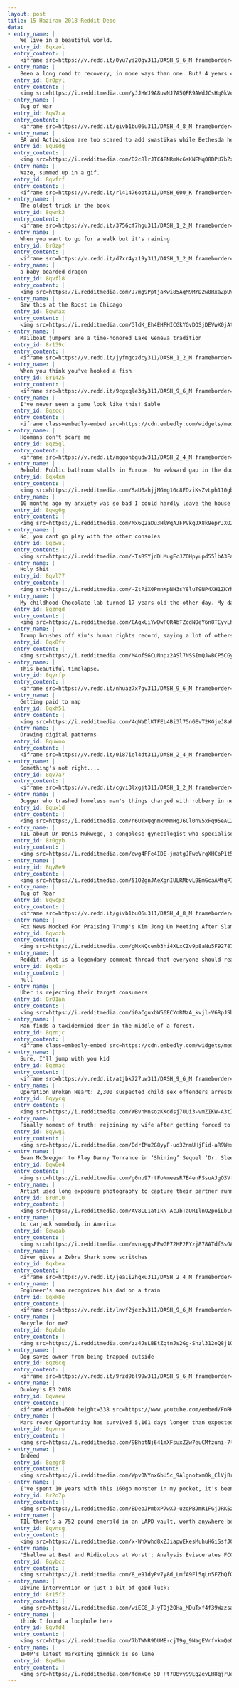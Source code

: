 ```yaml
---
layout: post
title: 15 Haziran 2018 Reddit Debe
data:
- entry_name: |
    We live in a beautiful world.
  entry_id: 8qxzol
  entry_content: |
    <iframe src=https://v.redd.it/0yu7ys20gv311/DASH_9_6_M frameborder=0></iframe>
- entry_name: |
    Been a long road to recovery, in more ways than one. But! 4 years clean from meth.
  entry_id: 8r0pyl
  entry_content: |
    <img src=https://i.redditmedia.com/yJJHWJ9A8uwNJ7A5QPR9AWdJCsHq0kVczldLEwwrmcM.jpg?s=fad182c2506f0841910d0da2de70f75f frameborder=0>
- entry_name: |
    Tug of War
  entry_id: 8qw7ra
  entry_content: |
    <iframe src=https://v.redd.it/givb1bu06u311/DASH_4_8_M frameborder=0></iframe>
- entry_name: |
    EA and Activision are too scared to add swastikas while Bethesda here doesn't give a fuck.
  entry_id: 8qusdg
  entry_content: |
    <img src=https://i.redditmedia.com/D2c8lrJTC4ENRmKc6sKNEMq08DPU7bZzqfY7Nvj_Lww.jpg?s=ddad34ddff3a8a336cf00a1f206b4334 frameborder=0>
- entry_name: |
    Waze, summed up in a gif.
  entry_id: 8qvfrf
  entry_content: |
    <iframe src=https://v.redd.it/rl41476oot311/DASH_600_K frameborder=0></iframe>
- entry_name: |
    The oldest trick in the book
  entry_id: 8qwnk3
  entry_content: |
    <iframe src=https://v.redd.it/3756cf7hgu311/DASH_1_2_M frameborder=0></iframe>
- entry_name: |
    When you want to go for a walk but it's raining
  entry_id: 8r0zpf
  entry_content: |
    <iframe src=https://v.redd.it/d7xr4yz19y311/DASH_1_2_M frameborder=0></iframe>
- entry_name: |
    a baby bearded dragon
  entry_id: 8qvfl8
  entry_content: |
    <img src=https://i.redditmedia.com/J7mg9PptjaKwi85AqM9MrD2w0RxaZpUVdnTEpokyF_o.jpg?s=d75bac3a3d25ca4ee0f07cf85d4e9bf7 frameborder=0>
- entry_name: |
    Saw this at the Roost in Chicago
  entry_id: 8qwnax
  entry_content: |
    <img src=https://i.redditmedia.com/3ldK_Eh4EHFHICGkYGvDOSjDEVwX0jAtn5hSDmxkRjA.jpg?s=9d789e1142311484bf37d2bd2d30ff7e frameborder=0>
- entry_name: |
    Mailboat jumpers are a time-honored Lake Geneva tradition
  entry_id: 8r139c
  entry_content: |
    <iframe src=https://v.redd.it/jyfmgczdcy311/DASH_1_2_M frameborder=0></iframe>
- entry_name: |
    When you think you've hooked a fish
  entry_id: 8r1425
  entry_content: |
    <iframe src=https://v.redd.it/9cgxqle3dy311/DASH_9_6_M frameborder=0></iframe>
- entry_name: |
    I've never seen a game look like this! Sable
  entry_id: 8qzccj
  entry_content: |
    <iframe class=embedly-embed src=https://cdn.embedly.com/widgets/media.html?src=https%3A%2F%2Fgfycat.com%2Fifr%2FUglyAchingAmericanrobin&url=https%3A%2F%2Fgfycat.com%2FUglyAchingAmericanrobin&image=https%3A%2F%2Fthumbs.gfycat.com%2FUglyAchingAmericanrobin-size_restricted.gif&key=522baf40bd3911e08d854040d3dc5c07&type=text%2Fhtml&schema=gfycat width=600 height=337 scrolling=no frameborder=0 allowfullscreen></iframe>
- entry_name: |
    Hoomans don't scare me
  entry_id: 8qz5gl
  entry_content: |
    <iframe src=https://v.redd.it/mgqohbgudw311/DASH_2_4_M frameborder=0></iframe>
- entry_name: |
    Behold: Public bathroom stalls in Europe. No awkward gap in the doors!
  entry_id: 8qx4xm
  entry_content: |
    <img src=https://i.redditmedia.com/SaU6ahjjMGYg10c8EDziKsZvLph110gbDzZSKb3vSGg.jpg?s=d5af0b709b81a1dfd1c777aedd3e2e5f frameborder=0>
- entry_name: |
    10 months ago my anxiety was so bad I could hardly leave the house alone. Today, I completed my first solo camping trip!
  entry_id: 8qwg6g
  entry_content: |
    <img src=https://i.redditmedia.com/Mx6Q2aDu3HlWqAJFPVkgJX8k9eprJXO249AZCq2ug34.jpg?s=5fa4c2bcf2c219cb43fe59f8c31e4cf3 frameborder=0>
- entry_name: |
    No, you cant go play with the other consoles
  entry_id: 8qzwul
  entry_content: |
    <img src=https://i.redditmedia.com/-TsRSYjdDLMugEcJZOHpyupd55lbA3FaykoBCx_3xCs.png?s=ce1e6a0a1b295c17a077ffd90a15bb56 frameborder=0>
- entry_name: |
    Holy Shit
  entry_id: 8qvl77
  entry_content: |
    <img src=https://i.redditmedia.com/-ZtPiX0PmnKpNH3sY8luT9NP4XH1ZKYhfJJBb09vNn0.jpg?s=536d75ed9cd7473c687e52d60292a8ef frameborder=0>
- entry_name: |
    My childhood Chocolate lab turned 17 years old the other day. My dad captured this picture that I think captures just how beautiful she is.
  entry_id: 8qzngd
  entry_content: |
    <img src=https://i.redditmedia.com/CAqxUiYwDwF0R4bTZcdNOeY6n8TEyvLhc6IuD5J_JXQ.jpg?s=67fd4aa640cc43aa70cb7d164a159fc7 frameborder=0>
- entry_name: |
    Trump brushes off Kim's human rights record, saying a lot of others have done 'bad things'
  entry_id: 8qx8fv
  entry_content: |
    <img src=https://i.redditmedia.com/M4ofSGCuNnpz2ASl7NSSImQJwBCP5CGyDZofz1A6CEw.jpg?s=7a4d930b0792d9cfb872b4828edf1ead frameborder=0>
- entry_name: |
    This beautiful timelapse.
  entry_id: 8qyrfp
  entry_content: |
    <iframe src=https://v.redd.it/nhuaz7x7gv311/DASH_9_6_M frameborder=0></iframe>
- entry_name: |
    Getting paid to nap
  entry_id: 8qxh51
  entry_content: |
    <img src=https://i.redditmedia.com/4qWaDlKTFEL4Bi3l75nGEvT2KGjeJ8aP5nM_xAqSjhU.jpg?s=9abbd187a8d27a61fffa3a93a59634b6 frameborder=0>
- entry_name: |
    Drawing digital patterns
  entry_id: 8quwoo
  entry_content: |
    <iframe src=https://v.redd.it/0i87iel4dt311/DASH_2_4_M frameborder=0></iframe>
- entry_name: |
    Something's not right....
  entry_id: 8qv7a7
  entry_content: |
    <iframe src=https://v.redd.it/cgvi3lxgjt311/DASH_1_2_M frameborder=0></iframe>
- entry_name: |
    Jogger who trashed homeless man's things charged with robbery in new dispute
  entry_id: 8qux1d
  entry_content: |
    <img src=https://i.redditmedia.com/n6UTxQqnmkMMmHgJ6Cl0nV5xFq95eAC2FdS6O1maTAo.jpg?s=22d6b2d7f592637d8825d3ebb5df3508 frameborder=0>
- entry_name: |
    TIL about Dr Denis Mukwege, a congolese gynecologist who specialised in women victims of extreme sexual violence. Threatened, he exiled with his family, but the Congolese women joined forces for him to come back. He now works in Bukavu where he is under constant protection from the UN.
  entry_id: 8r0gyb
  entry_content: |
    <img src=https://i.redditmedia.com/ewg4PFe4IDE-jmatgJFweVrqXHCoP1t5Vabkd0Nvbng.jpg?s=703aefe48a98fb503b7ff544513a7e23 frameborder=0>
- entry_name: |
  entry_id: 8qy8e9
  entry_content: |
    <img src=https://i.redditmedia.com/51OZgnJAeXgnIULRMbvL9EmGcaAMtqPIyupn7Q3Muq0.jpg?s=46e2f09907c2c04c967e84bd175acc2a frameborder=0>
- entry_name: |
    Tug of Roar
  entry_id: 8qwcpz
  entry_content: |
    <iframe src=https://v.redd.it/givb1bu06u311/DASH_4_8_M frameborder=0></iframe>
- entry_name: |
    Fox News Mocked For Praising Trump's Kim Jong Un Meeting After Slamming Obama's Willingness To Talk With 'Dictators'
  entry_id: 8qvozh
  entry_content: |
    <img src=https://i.redditmedia.com/gMxNQcemb3hi4XLxCZv9p8aNu5F92787bxc68bkbeDc.jpg?s=66963991851772e049914c36fdacdde9 frameborder=0>
- entry_name: |
    Reddit, what is a legendary comment thread that everyone should read?
  entry_id: 8qx0ar
  entry_content: |
    null
- entry_name: |
    Uber is rejecting their target consumers
  entry_id: 8r01an
  entry_content: |
    <img src=https://i.redditmedia.com/i0aCguxbW56ECYnRMzA_kvjl-V6RpJSbzi762TM3P_M.jpg?s=faaee1bc89377a8d2f6a1bddbe22ec61 frameborder=0>
- entry_name: |
    Man finds a taxidermied deer in the middle of a forest.
  entry_id: 8qznjc
  entry_content: |
    <iframe class=embedly-embed src=https://cdn.embedly.com/widgets/media.html?src=https%3A%2F%2Fgfycat.com%2Fifr%2FFrequentEasygoingAllosaurus&url=https%3A%2F%2Fgfycat.com%2FFrequentEasygoingAllosaurus&image=https%3A%2F%2Fthumbs.gfycat.com%2FFrequentEasygoingAllosaurus-size_restricted.gif&key=522baf40bd3911e08d854040d3dc5c07&type=text%2Fhtml&schema=gfycat width=400 height=224 scrolling=no frameborder=0 allowfullscreen></iframe>
- entry_name: |
    Sure, I'll jump with you kid
  entry_id: 8qzmac
  entry_content: |
    <iframe src=https://v.redd.it/atjbk727uw311/DASH_9_6_M frameborder=0></iframe>
- entry_name: |
    Operation Broken Heart: 2,300 suspected child sex offenders arrested
  entry_id: 8qyycq
  entry_content: |
    <img src=https://i.redditmedia.com/WBvnMnsozKKddsj7UUi3-vmZIKW-A3tIo0MErN-__tI.jpg?s=1a7802cce183315764ebf75427fcddac frameborder=0>
- entry_name: |
    Finally moment of truth: rejoining my wife after getting forced to leave my homeland, Iran and living in Turkey for 6 years as a REFUGEE, two years of applying for marriage visa. Thank you Canada 🇨🇦
  entry_id: 8qywgi
  entry_content: |
    <img src=https://i.redditmedia.com/DdrIMu2G8yyF-uo32nmUHjFid-aR9WexRyAGUTB_eS0.jpg?s=232ada1ea0763e285381315db350cf06 frameborder=0>
- entry_name: |
    Ewan McGreggor to Play Danny Torrance in ‘Shining’ Sequel ‘Dr. Sleep’
  entry_id: 8qw6e4
  entry_content: |
    <img src=https://i.redditmedia.com/g0nu97rtFoNmeesR7E4enFSsuAJgO3VfFjfkMzl9Eos.jpg?s=a7b2fde0873ac5b9aed760931edaa9d2 frameborder=0>
- entry_name: |
    Artist used long exposure photography to capture their partner running with a custom built lighting rig covered in colored gels (credit: Daniel Mercadante)
  entry_id: 8r0n10
  entry_content: |
    <img src=https://i.redditmedia.com/AV8CL1atIkN-AcJbTaURIlnO2poiLbLFonsh6QUlVaw.jpg?s=7f5bd390b0db884748a6ac0173d2aed2 frameborder=0>
- entry_name: |
    to carjack somebody in America
  entry_id: 8qwqab
  entry_content: |
    <img src=https://i.redditmedia.com/mvnagqsPPwGP72HP2PYzj878ATdfSsGAm_mSEMRivsA.png?s=df7fe60f254d7e503653e37429334154 frameborder=0>
- entry_name: |
    Diver gives a Zebra Shark some scritches
  entry_id: 8qxbea
  entry_content: |
    <iframe src=https://v.redd.it/jea1i2hqxu311/DASH_2_4_M frameborder=0></iframe>
- entry_name: |
    Engineer’s son recognizes his dad on a train
  entry_id: 8qxk8e
  entry_content: |
    <iframe src=https://v.redd.it/lnvf2jez3v311/DASH_9_6_M frameborder=0></iframe>
- entry_name: |
    Recycle for me?
  entry_id: 8qvbdn
  entry_content: |
    <img src=https://i.redditmedia.com/zz4JsLBEtZqtnJs2Gg-Shzl312oQ8j1OhdOUttNjZFo.jpg?s=1650ad1d5b2cd235eccf1d972c944f0b frameborder=0>
- entry_name: |
    Dog saves owner from being trapped outside
  entry_id: 8qz0cq
  entry_content: |
    <iframe src=https://v.redd.it/9rzd9bl99w311/DASH_9_6_M frameborder=0></iframe>
- entry_name: |
    Dunkey's E3 2018
  entry_id: 8qvaew
  entry_content: |
    <iframe width=600 height=338 src=https://www.youtube.com/embed/FnRHJ_nhgjU?feature=oembed&enablejsapi=1 frameborder=0 allow=autoplay; encrypted-media allowfullscreen></iframe>
- entry_name: |
    Mars rover Opportunity has survived 5,161 days longer than expected — and NASA thinks it “should be able to ride out” the massive dust storm covering a quarter of the planet
  entry_id: 8qvnrw
  entry_content: |
    <img src=https://i.redditmedia.com/9BhbtNj641mXFsuxZZw7euCMfzuni-7lcvn_jATNBVc.jpg?s=e2297552c828679379a03d25b1ebad8c frameborder=0>
- entry_name: |
    Indeed
  entry_id: 8qzgr8
  entry_content: |
    <img src=https://i.redditmedia.com/Wpv0NYnxGbU5c_9Algnotxm0k_ClVjBrgWaO68lxNtQ.jpg?s=cf328bd0b6d30f99df9e42016acbcaf0 frameborder=0>
- entry_name: |
    I've spent 10 years with this 160gb monster in my pocket, it's been with me in every single trip, journey and commute I've made since I was 20. Today it played its last song. Farewell, you magnificent bastard.
  entry_id: 8r2o7p
  entry_content: |
    <img src=https://i.redditmedia.com/BDebJPmbxP7wXJ-uzqPBJmR1FGjJRK5za04jb1Tj0ng.jpg?s=60f137ec8a9cbd8b3f33b7b4bc475e7c frameborder=0>
- entry_name: |
    TIL there’s a 752 pound emerald in an LAPD vault, worth anywhere between $100 to $900 million.
  entry_id: 8qvnsg
  entry_content: |
    <img src=https://i.redditmedia.com/x-WhXwhd8xZJiapwEkesMuhuHGiSsfJCMUopXjEmyU4.jpg?s=9fc8331d461753d1452cf7caa91b2a7f frameborder=0>
- entry_name: |
    'Shallow at Best and Ridiculous at Worst': Analysis Eviscerates FCC Chair's Arguments for Killing Net Neutrality
  entry_id: 8qybcz
  entry_content: |
    <img src=https://i.redditmedia.com/8_e91dyPv7y8d_LmfA9Fl5qLn5FZbQfQ4YtiR6end_w.jpg?s=fb0e00b9ad517abd5ecfc4fd9d797f1e frameborder=0>
- entry_name: |
    Divine intervention or just a bit of good luck?
  entry_id: 8r15f2
  entry_content: |
    <img src=https://i.redditmedia.com/wiEC8_J-yTDj2OHa_MDuTxf4f39Wzzsav8IikcfH4do.png?s=14a7b616fd26e32dbec56c47873b0e2a frameborder=0>
- entry_name: |
    think I found a loophole here
  entry_id: 8qvfd4
  entry_content: |
    <img src=https://i.redditmedia.com/7bTWNR9DUME-cjT9g_9NagEVrfvkmQe0AvWHFPBIdTc.jpg?s=01ea1301ab9bf0c867d5312e991bd069 frameborder=0>
- entry_name: |
    IHOP's latest marketing gimmick is so lame
  entry_id: 8qw0bm
  entry_content: |
    <img src=https://i.redditmedia.com/fdmxGe_5D_Ft7DBvy99Eg2evLH8qjrUeWpyzSPvh6NU.jpg?s=9e7c17600b61fdf7c8359268aba6e3ba frameborder=0>
---
```

